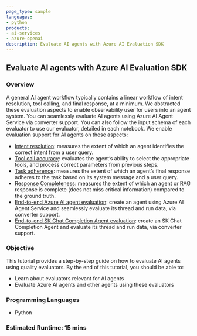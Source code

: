 ```yaml
---
page_type: sample
languages:
- python
products:
- ai-services
- azure-openai
description: Evaluate AI agents with Azure AI Evaluation SDK
---
```



## Evaluate AI agents with Azure AI Evaluation SDK

### Overview

A general AI agent workflow typically contains a linear workflow of intent resolution, tool calling, and final response, at a minimum. We abstracted these evaluation aspects to enable observability user for users into an agent system. You can seamlessly evaluate AI agents using Azure AI Agent Service via converter support. You can also follow the input schema of each evaluator to use our evaluator, detailed in each notebook. We enable evaluation support for AI agents on these aspects:
- [Intent resolution](https://aka.ms/intentresolution-sample): measures the extent of which an agent identifies the correct intent from a user query. 
- [Tool call accuracy](https://aka.ms/toolcallaccuracy-sample): evaluates the agent’s ability to select the appropriate tools, and process correct parameters from previous steps.
- [Task adherence](https://aka.ms/taskadherence-sample): measures the extent of which an agent’s final response adheres to the task based on its system message and a user query.
- [Response Completeness](https://aka.ms/rescompleteness-sample): measures the extent of which an agent or RAG response is complete (does not miss critical information) compared to the ground truth.
- [End-to-end Azure AI agent evaluation](https://aka.ms/e2e-agent-eval-sample): create an agent using Azure AI Agent Service and seamlessly evaluate its thread and run data, via converter support.
- [End-to-end SK Chat Completion Agent evaluation](Evaluate_SK_Chat_Completion_Agent.ipynb): create an SK Chat Completion Agent and evaluate its thread and run data, via converter support.
### Objective

This tutorial provides a step-by-step guide on how to evaluate AI agents using quality evaluators. By the end of this tutorial, you should be able to:

 - Learn about evaluators relevant for AI agents
 - Evaluate Azure AI agents and other agents using these evaluators   

### Programming Languages
 - Python

### Estimated Runtime: 15 mins